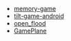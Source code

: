- [memory-game](https://github.com/sromku/memory-game.git)
- [tilt-game-android](https://github.com/mediamonks/tilt-game-android.git)
- [open_flood](https://github.com/GunshipPenguin/open_flood)
- [GamePlane](https://github.com/iSpring/GamePlane)
